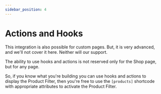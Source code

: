 ```yaml
---
sidebar_position: 4
---
```


# Actions and Hooks

This integration is also possible for custom pages. But, it is very advanced, and we'll not cover it here. Neither will our support.

The ability to use hooks and actions is not reserved only for the Shop page, but for any page.

So, if you know what you're building you can use hooks and actions to display the Product Filter, then you're free to use the `[products]` shortcode with appropriate attributes to activate the Product Filter.
